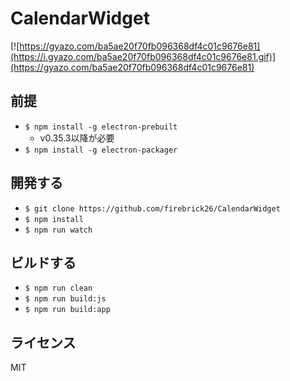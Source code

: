 # CalendarWidget

[![https://gyazo.com/ba5ae20f70fb096368df4c01c9676e81](https://i.gyazo.com/ba5ae20f70fb096368df4c01c9676e81.gif)](https://gyazo.com/ba5ae20f70fb096368df4c01c9676e81)

## 前提

* `$ npm install -g electron-prebuilt`
  - v0.35.3以降が必要
* `$ npm install -g electron-packager`

## 開発する

* `$ git clone https://github.com/firebrick26/CalendarWidget`
* `$ npm install`
* `$ npm run watch`

## ビルドする

* `$ npm run clean`
* `$ npm run build:js`
* `$ npm run build:app`

## ライセンス

MIT
